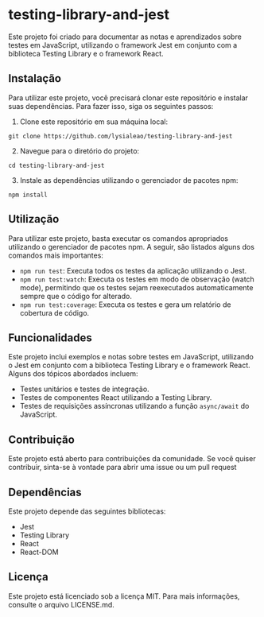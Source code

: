 # testing-library-and-jest

Este projeto foi criado para documentar as notas e aprendizados sobre testes em JavaScript, utilizando o framework Jest em conjunto com a biblioteca Testing Library e o framework React.

## Instalação

Para utilizar este projeto, você precisará clonar este repositório e instalar suas dependências. Para fazer isso, siga os seguintes passos:

1. Clone este repositório em sua máquina local:

`` git clone https://github.com/lysialeao/testing-library-and-jest ``

2. Navegue para o diretório do projeto:

`` cd testing-library-and-jest ``

3. Instale as dependências utilizando o gerenciador de pacotes npm:

`` npm install ``


## Utilização

Para utilizar este projeto, basta executar os comandos apropriados utilizando o gerenciador de pacotes npm. A seguir, são listados alguns dos comandos mais importantes:

- `npm run test`: Executa todos os testes da aplicação utilizando o Jest.
- `npm run test:watch`: Executa os testes em modo de observação (watch mode), permitindo que os testes sejam reexecutados automaticamente sempre que o código for alterado.
- `npm run test:coverage`: Executa os testes e gera um relatório de cobertura de código.

## Funcionalidades

Este projeto inclui exemplos e notas sobre testes em JavaScript, utilizando o Jest em conjunto com a biblioteca Testing Library e o framework React. Alguns dos tópicos abordados incluem:

- Testes unitários e testes de integração.
- Testes de componentes React utilizando a Testing Library.
- Testes de requisições assíncronas utilizando a função `async/await` do JavaScript.

## Contribuição

Este projeto está aberto para contribuições da comunidade. Se você quiser contribuir, sinta-se à vontade para abrir uma issue ou um pull request

## Dependências

Este projeto depende das seguintes bibliotecas:

- Jest
- Testing Library
- React
- React-DOM

## Licença

Este projeto está licenciado sob a licença MIT. Para mais informações, consulte o arquivo LICENSE.md.
